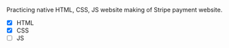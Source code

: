 Practicing native HTML, CSS, JS website making of Stripe payment website.

- [x] HTML
- [x] CSS
- [ ] JS
